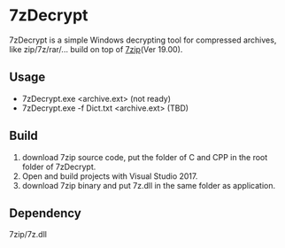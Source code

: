 # 7zDecrypt

7zDecrypt is a simple Windows decrypting tool for compressed archives, like zip/7z/rar/...
build on top of [7zip](https://www.7-zip.org/)(Ver 19.00). 

## Usage
- 7zDecrypt.exe <archive.ext> (not ready)
- 7zDecrypt.exe -f Dict.txt <archive.ext> (TBD)

## Build
1. download 7zip source code, put the folder of C and CPP in the root folder of 7zDecrypt.
2. Open and build projects with Visual Studio 2017.
3. download 7zip binary and put 7z.dll in the same folder as application.

## Dependency
7zip/7z.dll

